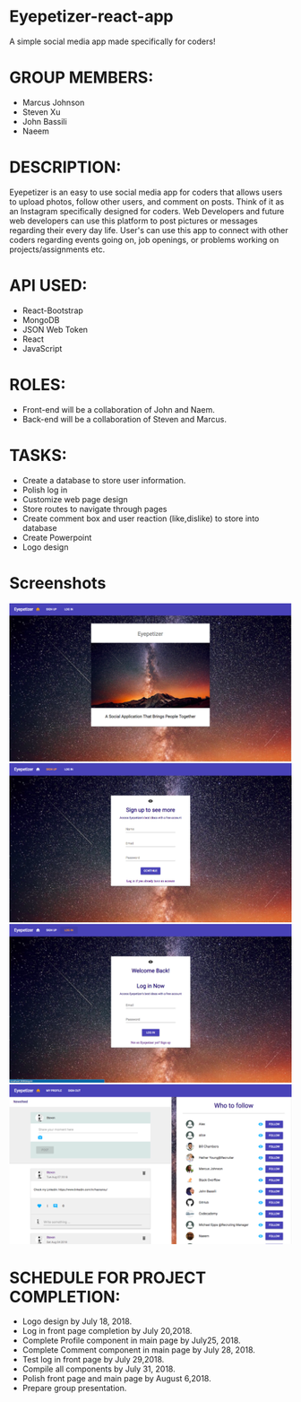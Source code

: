 # Eyepetizer-react-app
A simple social media app made specifically for coders! 

# GROUP MEMBERS:
* Marcus Johnson
* Steven Xu
* John Bassili
* Naeem 

# DESCRIPTION:
Eyepetizer is an easy to use social media app for coders that allows users to upload photos, follow other users, and comment on posts. Think of it as an Instagram specifically designed for coders. Web Developers and future web developers can use this platform to post pictures or messages regarding their every day life. User's can use this app to connect with other coders regarding events going on, job openings, or problems working on projects/assignments etc. 

# API USED:
* React-Bootstrap
* MongoDB
* JSON Web Token
* React
* JavaScript

# ROLES:
* Front-end will be a collaboration of John and Naem.
* Back-end will be a collaboration of Steven and Marcus.

# TASKS:
* Create a database to store user information.
* Polish log in
* Customize web page design
* Store routes to navigate through pages
* Create comment box and user reaction (like,dislike) to store into database
* Create Powerpoint
* Logo design

# Screenshots
![Screen Shot](/client/assets/images/homepage.png)
![Screen Shot](/client/assets/images/signup.png)
![Screen Shot](/client/assets/images/login.png)
![Screen Shot](/client/assets/images/Examples.png)

# SCHEDULE FOR PROJECT COMPLETION:
* Logo design by July 18, 2018.
* Log in front page completion by July 20,2018.
* Complete Profile component in main page by July25, 2018.
* Complete Comment component in main page by July 28, 2018.
* Test log in front page by July 29,2018.
* Compile all components by July 31, 2018.
* Polish front page and main page by August 6,2018.
* Prepare group presentation.




